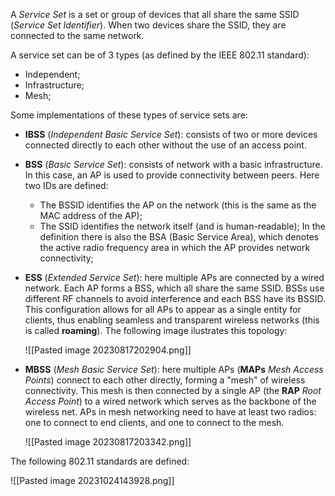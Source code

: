 A *Service Set* is a set or group of devices that all share the same SSID (*Service Set Identifier*). When two devices share the SSID, they are connected to the same network.

A service set can be of 3 types (as defined by the IEEE 802.11 standard):

- Independent;
- Infrastructure;
- Mesh;

Some implementations of these types of service sets are:

- **IBSS** (*Independent Basic Service Set*): consists of two or more devices connected directly to each other without the use of an access point.
- **BSS** (*Basic Service Set*): consists of network with a basic infrastructure. In this case, an AP is used to provide connectivity between peers. Here two IDs are defined:
	- The BSSID identifies the AP on the network (this is the same as the MAC address of the AP);
	- The SSID identifies the network itself (and is human-readable);
  In the definition there is also the BSA (Basic Service Area), which denotes the active radio frequency area in which the AP provides network connectivity;
- **ESS** (*Extended Service Set*): here multiple APs are connected by a wired network. Each AP forms a BSS, which all share the same SSID. BSSs use different RF channels to avoid interference and each BSS have its BSSID. This configuration allows for all APs to appear as a single entity for clients, thus enabling seamless and transparent wireless networks (this is called **roaming**). The following image ilustrates this topology:

    ![[Pasted image 20230817202904.png]]
    
- **MBSS** (*Mesh Basic Service Set*): here multiple APs (**MAPs** *Mesh Access Points*) connect to each other directly, forming a "mesh" of wireless connectivity. This mesh is then connected by a single AP (the **RAP** *Root Access Point*) to a wired network which serves as the backbone of the wireless net. APs in mesh networking need to have at least two radios: one to connect to end clients, and one to connect to the mesh.
    
    ![[Pasted image 20230817203342.png]]

The following 802.11 standards are defined:

![[Pasted image 20231024143928.png]]

